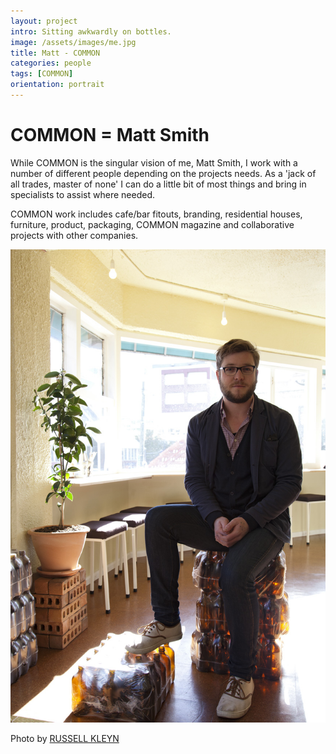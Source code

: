 ```yaml
---
layout: project
intro: Sitting awkwardly on bottles.  
image: /assets/images/me.jpg
title: Matt - COMMON
categories: people
tags: [COMMON]
orientation: portrait
---
```


# COMMON = Matt Smith

While COMMON is the singular vision of me, Matt Smith, I work with a number of different people depending on the projects needs. As a 'jack of all trades, master of none' I can do a little bit of most things and bring in specialists to assist where needed.

COMMON work includes cafe/bar fitouts, branding, residential houses, furniture, product, packaging, COMMON magazine and collaborative projects with other companies.

![](/assets/images/me.jpg)

Photo by <a href="http://www.russellkleyn.com" target="_blank">RUSSELL KLEYN</a>
